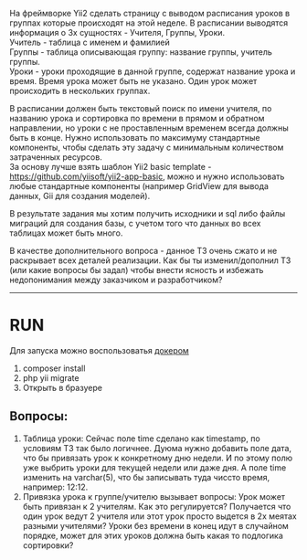 На фреймворке Yii2 сделать страницу c выводом расписания уроков в группах которые происходят на этой неделе. В расписании выводятся информация о 3х сущностях - Учителя, Группы, Уроки.   
Учитель - таблица с именем и фамилией  
Группы - таблица описывающая группу: название группы, учитель группы.  
Уроки - уроки проходящие в данной группе, содержат название урока и время.  Время урока может быть не указано. Один урок может происходить в нескольких группах.

В расписании должен быть текстовый поиск по имени учителя, по названию урока и сортировка по времени в прямом и обратном направлении, но уроки с не проставленным временем всегда должны быть в конце.
Нужно использовать по максимуму стандартные компоненты, чтобы сделать эту задачу с минимальным количеством затраченных ресурсов.  
За основу лучше взять шаблон Yii2 basic template - https://github.com/yiisoft/yii2-app-basic, можно и нужно использовать любые стандартные компоненты (например GridView для вывода данных,  Gii для создания моделей).

В результате задания мы хотим получить исходники и sql либо файлы миграций для создания базы, с учетом того что данных во всех таблицах может быть много.

В качестве дополнительного вопроса - данное ТЗ очень сжато и не раскрывает всех деталей реализации. Как бы ты изменил/дополнил ТЗ (или какие вопросы бы задал) чтобы внести ясность и избежать недопонимания между заказчиком и разработчиком?

---
# RUN

Для запуска можно воспользоватья [докером](https://github.com/kr0lik/docker-web-server)

1. composer install
2. php yii migrate
3. Открыть в бразуере

## Вопросы:

1. Таблица уроки: Сейчас поле time сделано как timestamp, по условиям ТЗ так было логичнее. Дуюма нужно добавить поле дата, что бы привязать урок к конкретному дню недели. И по этому полю уже выбрить уроки для текущей недели или даже дня. А поле time изменить на varchar(5), что бы записывать туда чиссто время, например: 12:12.
2. Привязка урока к группе/учителю вызывает вопросы: Урок может быть привязан к 2 учителям. Как это регулируется? Получается что один урок ведут 2 учителя или этот урок просто выдется в 2х меятах разными учителями? Уроки без времени в конец идут в случайном порядке, может для этих уроков должна быть какая то подлогика сортировки?